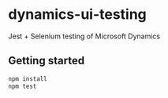 # dynamics-ui-testing
Jest + Selenium testing of Microsoft Dynamics

## Getting started
```bash
npm install
npm test
```